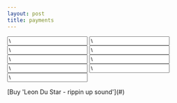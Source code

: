 ```yaml
---
layout: post
title: payments
---
```


<form action="\"https://www.sandbox.paypal.com/cgi-bin/webscr\"" id="\"leon-du-star---rippin-up-sound\"" method="\"post\"" style="\"\"">
<input name="\"custom\"" type="\"hidden\"" value="\"3\"">
</input>
<input name="\"cmd\"" type="\"hidden\"" value="\"_xclick\"">
</input>
<input du="" name="\"item_name\"" rippin="" sound="" star="" type="\"hidden\"" up="" value="\"Leon">
</input>
<input name="\"business\"" type="\"hidden\"" value="\"paypal@leondustar.nl\"">
</input>
<input name="\"notify_url\"" type="\"hidden\"" value="\"{{ site.baseurl }}/paypal\"">
</input>
<input name="\"return\"" type="\"hidden\"" value="\"{{ site.baseurl }}/payment-succes\"">
</input>
<input name="\"cancel_return\"" type="\"hidden\"" value="\"{{ site.baseurl }}/payment-cancel\"">
</input>
<input name="\"mc_currency\"" type="\"hidden\"" value="\"USD\"">
</input>
<input name="\"amount\"" type="\"hidden\"" value="\"2.50\"">
</input>
</form>[Buy 'Leon Du Star - rippin up sound'](#)